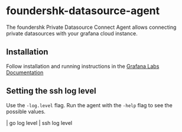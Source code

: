 # foundershk-datasource-agent

The foundershk Private Datasource Connect Agent allows connecting private datasources with your grafana cloud instance.

## Installation

Follow installation and running instructions in the [Grafana Labs Documentation](https://grafana.com/docs/grafana-cloud/data-configuration/configure-private-datasource-connect/)

## Setting the ssh log level

Use the `-log.level` flag. Run the agent with the `-help` flag to see the possible values.

| go log level | ssh log level  